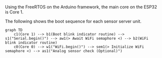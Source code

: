 Using the FreeRTOS on the Arduino framework, the main core on the ESP32 is Core 1.

The following shows the boot sequence for each sensor server unit.

```mermaid
graph TD
	c1(Core 1) --> b1(Boot blink indicator routine) --> s1("Serial.begin()") --> aw1(> Await WiFi semaphore <) --> b2(WiFi blink indicator routine)
	c0(Core 0) --> w1("WiFi.begin()") --> sem1(> Initialize WiFi semaphore <) --> as1("Analog sensor check (Optional)")
```
